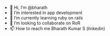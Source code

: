 - 👋 Hi, I’m @bharath
- 👀 I’m interested in app development
- 🌱 I’m currently learning ruby on rails
- 💞️ I’m looking to collaborate on RoR
- 📫 How to reach me Bharath Kumar S (linkedin)

<!---
mr-musk-codes/mr-musk-codes is a ✨ special ✨ repository because its `README.md` (this file) appears on your GitHub profile.
You can click the Preview link to take a look at your changes.
--->
